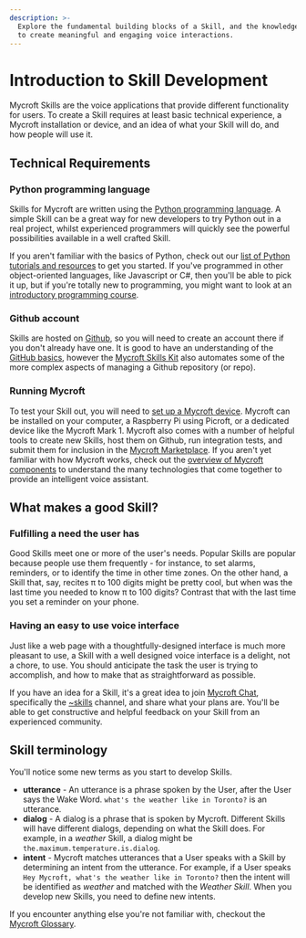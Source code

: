 ```yaml
---
description: >-
  Explore the fundamental building blocks of a Skill, and the knowledge required
  to create meaningful and engaging voice interactions.
---
```


# Introduction to Skill Development

Mycroft Skills are the voice applications that provide different functionality for users. To create a Skill requires at least basic technical experience, a Mycroft installation or device, and an idea of what your Skill will do, and how people will use it.

## Technical Requirements

### Python programming language

Skills for Mycroft are written using the [Python programming language](https://www.python.org/). A simple Skill can be a great way for new developers to try Python out in a real project, whilst experienced programmers will quickly see the powerful possibilities available in a well crafted Skill.

If you aren't familiar with the basics of Python, check out our [list of Python tutorials and resources](https://github.com/MycroftAI/documentation/tree/156204fdccf839a4d5c57bf46f38c17ac1fee4eb/docs/skill-development/python-resources.md) to get you started. If you've programmed in other object-oriented languages, like Javascript or C\#, then you'll be able to pick it up, but if you're totally new to programming, you might want to look at an [introductory programming course](https://www.edx.org/course/introduction-computer-science-mitx-6-00-1x-11).

### Github account

Skills are hosted on [Github](https://github.com), so you will need to create an account there if you don't already have one. It is good to have an understanding of the [GitHub basics](https://guides.github.com/activities/hello-world/), however the [Mycroft Skills Kit](next-steps/mycroft-skills-kit.md) also automates some of the more complex aspects of managing a Github repository \(or repo\).

### Running Mycroft

To test your Skill out, you will need to [set up a Mycroft device](../using-mycroft-ai/get-mycroft/). Mycroft can be installed on your computer, a Raspberry Pi using Picroft, or a dedicated device like the Mycroft Mark 1. Mycroft also comes with a number of helpful tools to create new Skills, host them on Github, run integration tests, and submit them for inclusion in the [Mycroft Marketplace](https://market.mycroft.ai). If you aren't yet familiar with how Mycroft works, check out the [overview of Mycroft components](http://mycroft.ai/documentation/mycroft-software-hardware/) to understand the many technologies that come together to provide an intelligent voice assistant.

## What makes a good Skill?

### Fulfilling a need the user has

Good Skills meet one or more of the user's needs. Popular Skills are popular because people use them frequently - for instance, to set alarms, reminders, or to identify the time in other time zones. On the other hand, a Skill that, say, recites π to 100 digits might be pretty cool, but when was the last time you needed to know π to 100 digits? Contrast that with the last time you set a reminder on your phone.

### Having an easy to use voice interface

Just like a web page with a thoughtfully-designed interface is much more pleasant to use, a Skill with a well designed voice interface is a delight, not a chore, to use. You should anticipate the task the user is trying to accomplish, and how to make that as straightforward as possible.

If you have an idea for a Skill, it's a great idea to join [Mycroft Chat](https://chat.mycroft.ai), specifically the [~skills](https://chat.mycroft.ai/community/channels/skills) channel, and share what your plans are. You'll be able to get constructive and helpful feedback on your Skill from an experienced community.

## Skill terminology

You'll notice some new terms as you start to develop Skills.

* **utterance** - An utterance is a phrase spoken by the User, after the User says the Wake Word. `what's the weather like in Toronto?` is an utterance.
* **dialog** - A dialog is a phrase that is spoken by Mycroft. Different Skills will have different dialogs, depending on what the Skill does. For example, in a _weather_ Skill, a dialog might be `the.maximum.temperature.is.dialog`.
* **intent** - Mycroft matches utterances that a User speaks with a Skill by determining an intent from the utterance. For example, if a User speaks `Hey Mycroft, what's the weather like in Toronto?` then the intent will be identified as _weather_ and matched with the _Weather Skill_. When you develop new Skills, you need to define new intents.

If you encounter anything else you're not familiar with, checkout the [Mycroft Glossary](../about-mycroft-ai/glossary.md).
